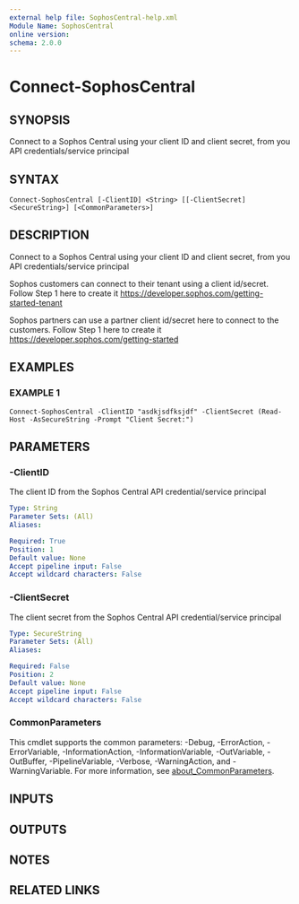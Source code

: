 ```yaml
---
external help file: SophosCentral-help.xml
Module Name: SophosCentral
online version:
schema: 2.0.0
---
```


# Connect-SophosCentral

## SYNOPSIS
Connect to a Sophos Central using your client ID and client secret, from you API credentials/service principal

## SYNTAX

```
Connect-SophosCentral [-ClientID] <String> [[-ClientSecret] <SecureString>] [<CommonParameters>]
```

## DESCRIPTION
Connect to a Sophos Central using your client ID and client secret, from you API credentials/service principal

Sophos customers can connect to their tenant using a client id/secret.
Follow Step 1 here to create it
https://developer.sophos.com/getting-started-tenant

Sophos partners can use a partner client id/secret here to connect to the customers.
Follow Step 1 here to create it
https://developer.sophos.com/getting-started

## EXAMPLES

### EXAMPLE 1
```
Connect-SophosCentral -ClientID "asdkjsdfksjdf" -ClientSecret (Read-Host -AsSecureString -Prompt "Client Secret:")
```

## PARAMETERS

### -ClientID
The client ID from the Sophos Central API credential/service principal

```yaml
Type: String
Parameter Sets: (All)
Aliases:

Required: True
Position: 1
Default value: None
Accept pipeline input: False
Accept wildcard characters: False
```

### -ClientSecret
The client secret from the Sophos Central API credential/service principal

```yaml
Type: SecureString
Parameter Sets: (All)
Aliases:

Required: False
Position: 2
Default value: None
Accept pipeline input: False
Accept wildcard characters: False
```

### CommonParameters
This cmdlet supports the common parameters: -Debug, -ErrorAction, -ErrorVariable, -InformationAction, -InformationVariable, -OutVariable, -OutBuffer, -PipelineVariable, -Verbose, -WarningAction, and -WarningVariable. For more information, see [about_CommonParameters](http://go.microsoft.com/fwlink/?LinkID=113216).

## INPUTS

## OUTPUTS

## NOTES

## RELATED LINKS
